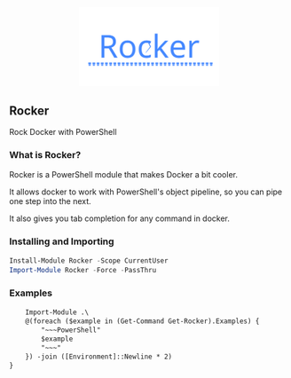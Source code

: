 <div align='center' style='overflow: visible'>
<img src='Assets/Rocker-animated.svg' style='width:50%;overflow: visible' />
</div>

## Rocker

Rock Docker with PowerShell

### What is Rocker?

Rocker is a PowerShell module that makes Docker a bit cooler.

It allows docker to work with PowerShell's object pipeline, so you can pipe one step into the next.

It also gives you tab completion for any command in docker.

### Installing and Importing

~~~PowerShell
Install-Module Rocker -Scope CurrentUser
Import-Module Rocker -Force -PassThru
~~~

### Examples

~~~PipeScript{
    Import-Module .\
    @(foreach ($example in (Get-Command Get-Rocker).Examples) {
        "~~~PowerShell"
        $example
        "~~~"
    }) -join ([Environment]::Newline * 2)
}
~~~